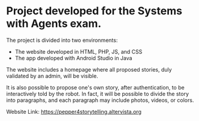 # Project developed for the Systems with Agents exam.

The project is divided into two environments:

* The website developed in HTML, PHP, JS, and CSS
* The app developed with Android Studio in Java

The website includes a homepage where all proposed stories, duly validated by an admin, will be visible.

It is also possible to propose one's own story, after authentication, to be interactively told by the robot. In fact, it will be possible to divide the story into paragraphs, and each paragraph may include photos, videos, or colors.

Website Link:
https://pepper4storytelling.altervista.org
